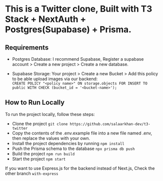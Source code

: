 # This is a Twitter clone, Built with T3 Stack + NextAuth + Postgres(Supabase) + Prisma.

## **Requirements**

* Postgres Database: I recommend Supabase, Register a supabase account > Create a new project > Create a new database.

* Supabase Storage: Your project > Create a new Bucket > Add this policy to be able upload images via our backend:  
`CREATE POLICY "<policy name>" ON storage.objects FOR INSERT TO public WITH CHECK (bucket_id = '<bucket-name>');`

## **How to Run Locally**

To run the project locally, follow these steps:

* Clone the project `git clone https://github.com/salaarkhan-dev/t3-twitter`
* Copy the contents of the .env.example file into a new file named .env, then replace the values with your own.
* Install the project dependencies by running `npm install`
* Push the Prisma schema to the database `npx prisma db push`
* Build the project `npm run build`
* Start the project `npm start`

If you want to use Express.js for the backend instead of Next.js, Check the other branch `with-express`
